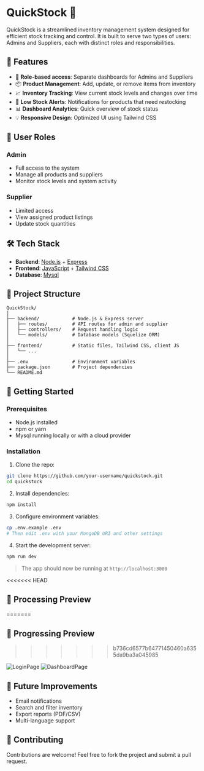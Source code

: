 # QuickStock 🧾

QuickStock is a streamlined inventory management system designed for efficient stock tracking and control. It is built to serve two types of users: Admins and Suppliers, each with distinct roles and responsibilities.

## 🚀 Features

- 🔐 **Role-based access**: Separate dashboards for Admins and Suppliers
- 📦 **Product Management**: Add, update, or remove items from inventory
- 📈 **Inventory Tracking**: View current stock levels and changes over time
- 🔔 **Low Stock Alerts**: Notifications for products that need restocking
- 📊 **Dashboard Analytics**: Quick overview of stock status
- 💡 **Responsive Design**: Optimized UI using Tailwind CSS

## 👥 User Roles

### Admin
- Full access to the system
- Manage all products and suppliers
- Monitor stock levels and system activity

### Supplier
- Limited access
- View assigned product listings
- Update stock quantities

## 🛠️ Tech Stack

- **Backend**: [Node.js](https://nodejs.org/) + [Express](https://expressjs.com/)
- **Frontend**: [JavaScript](https://developer.mozilla.org/en-US/docs/Web/JavaScript) + [Tailwind CSS](https://tailwindcss.com/)
- **Database**: [Mysql](https://www.mysql.com/)

## 📂 Project Structure

```
QuickStock/
│
├── backend/            # Node.js & Express server
│   ├── routes/         # API routes for admin and supplier
│   ├── controllers/    # Request handling logic
│   └── models/         # Database models (Squelize ORM)
│
├── frontend/           # Static files, Tailwind CSS, client JS
│   └── ...
│
├── .env                # Environment variables
├── package.json        # Project dependencies
└── README.md
```

## 🔧 Getting Started

### Prerequisites
- Node.js installed
- npm or yarn
- Mysql running locally or with a cloud provider

### Installation

1. Clone the repo:

```bash
git clone https://github.com/your-username/quickstock.git
cd quickstock
```

2. Install dependencies:

```bash
npm install
```

3. Configure environment variables:

```bash
cp .env.example .env
# Then edit .env with your MongoDB URI and other settings
```

4. Start the development server:

```bash
npm run dev
```

> The app should now be running at `http://localhost:3000`

<<<<<<< HEAD
## 📸 Processing Preview
=======
## 📸 Progressing Preview
>>>>>>> b736cd6577b64771450460a6355da9ba3a045985

![LoginPage](https://github.com/user-attachments/assets/85e467e5-7cfe-4e7a-b42b-6ba9948e08a7)
![DashboardPage](https://github.com/user-attachments/assets/2ddd622c-4ffb-43e4-87be-987043c4ee81)

## 📌 Future Improvements

- Email notifications
- Search and filter inventory
- Export reports (PDF/CSV)
- Multi-language support

## 🤝 Contributing

Contributions are welcome! Feel free to fork the project and submit a pull request.
